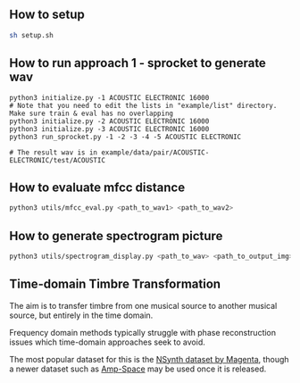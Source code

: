 ## How to setup
```bash
sh setup.sh
```

## How to run approach 1 - sprocket to generate wav
```
python3 initialize.py -1 ACOUSTIC ELECTRONIC 16000
# Note that you need to edit the lists in "example/list" directory. Make sure train & eval has no overlapping
python3 initialize.py -2 ACOUSTIC ELECTRONIC 16000
python3 initialize.py -3 ACOUSTIC ELECTRONIC 16000
python3 run_sprocket.py -1 -2 -3 -4 -5 ACOUSTIC ELECTRONIC

# The result wav is in example/data/pair/ACOUSTIC-ELECTRONIC/test/ACOUSTIC
```

## How to evaluate mfcc distance
```bash
python3 utils/mfcc_eval.py <path_to_wav1> <path_to_wav2>
```

## How to generate spectrogram picture
```bash
python3 utils/spectrogram_display.py <path_to_wav> <path_to_output_img>
```

## Time-domain Timbre Transformation

The aim is to transfer timbre from one musical source to another musical source, but entirely in the time domain.

Frequency domain methods typically struggle with phase reconstruction issues which time-domain approaches seek to avoid.

The most popular dataset for this is the [NSynth dataset by Magenta](https://magenta.tensorflow.org/datasets/nsynth), though a newer dataset such as [Amp-Space](https://dafx2020.mdw.ac.at/proceedings/papers/DAFx20in21_paper_47.pdf) may be used once it is released.
